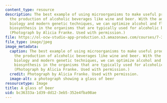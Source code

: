 ```yaml
---
content_type: resource
description: The best example of using microorganisms to make useful products is in
  the production of alcoholic beverages like wine and beer. With the advent of molecular
  biology and modern genetic techniques, we can optimize alcohol and flavor compound
  biosynthesis in the organisms that are typically used for alcoholic beverage production.
  (Photograph by Alicia Franke. Used with permission.)
file: https://ol-ocw-studio-app-production.s3.amazonaws.com/courses/7-341-harnessing-the-biosphere-natural-products-and-biotechnology-fall-2012/bc36333a1d39dd123eb5352e4fba98ae_7-341f12.jpg
file_type: image/jpeg
image_metadata:
  caption: The best example of using microorganisms to make useful products is in
    the production of alcoholic beverages like wine and beer. With the advent of molecular
    biology and modern genetic techniques, we can optimize alcohol and flavor compound
    biosynthesis in the organisms that are typically used for alcoholic beverage production.
    (Photograph by Alicia Franke. Used with permission.)
  credit: Photograph by Alicia Franke. Used with permission.
  image-alt: a photograph showing a glass of beer
resourcetype: Image
title: A glass of beer
uid: bc36333a-1d39-dd12-3eb5-352e4fba98ae
---
```

